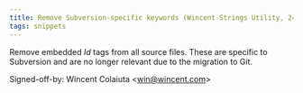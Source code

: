 ```yaml
---
title: Remove Subversion-specific keywords (Wincent Strings Utility, 24edba9)
tags: snippets
---
```


Remove embedded $Id$ tags from all source files. These are specific to Subversion and are no longer relevant due to the migration to Git.

Signed-off-by: Wincent Colaiuta &lt;win@wincent.com&gt;
